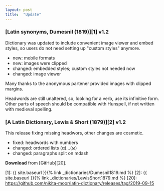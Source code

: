 ```yaml
---
layout: post
title:  "Update"
---
```


### [Latin synonyms, Dumesnil (1819)][1] v1.2

Dictionary was updated to include convenient image viewer and embed styles, so users do not need setting up "custom styles" anymore.

* new: mobile formats
* new: images were clipped
* changed: embedded styles; custom styles not needed now
* changed: image viewer

Many thanks to the anonymous partener provided images with clipped margins.

Headwords are still unaltered, so, looking for a verb, use its infinitive form. Other parts of speech should be compatible with Hunspell, if not written with medieval spelling.


### [A Latin Dictionary, Lewis & Short (1879)][2] v1.2

This release fixing missing headwors, other changes are cosmetic.

* fixed: headwords with numbers
* changed: ordered lists (α)…(ω)
* changed: paragraphs split on mdash


**Download** from [GitHub][20].


[1]: {{ site.baseurl }}{% link _dictionaries/Dumesnil1819.md %}
[2]: {{ site.baseurl }}{% link _dictionaries/LewisShort1879.md %}
[20]: https://github.com/nikita-moor/latin-dictionary/releases/tag/2019-09-15

